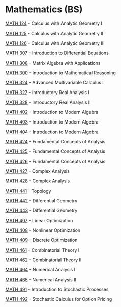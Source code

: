 # Mathematics (BS)

[MATH 124](<https://myplan.uw.edu/course/#/courses/MATH 124>) - Calculus with Analytic Geometry I

[MATH 125](<https://myplan.uw.edu/course/#/courses/MATH 125>) - Calculus with Analytic Geometry II

[MATH 126](<https://myplan.uw.edu/course/#/courses/MATH 126>) - Calculus with Analytic Geometry III

[MATH 307](<https://myplan.uw.edu/course/#/courses/MATH 307>) - Introduction to Differential Equations

[MATH 308](<https://myplan.uw.edu/course/#/courses/MATH 308>) - Matrix Algebra with Applications

[MATH 300](<https://myplan.uw.edu/course/#/courses/MATH 300>) - Introduction to Mathematical Reasoning

[MATH 324](<https://myplan.uw.edu/course/#/courses/MATH 324>) - Advanced Multivariable Calculus I

[MATH 327](<https://myplan.uw.edu/course/#/courses/MATH 327>) - Introductory Real Analysis I

[MATH 328](<https://myplan.uw.edu/course/#/courses/MATH 328>) - Introductory Real Analysis II

[MATH 402](<https://myplan.uw.edu/course/#/courses/MATH 402>) - Introduction to Modern Algebra

[MATH 403](<https://myplan.uw.edu/course/#/courses/MATH 403>) - Introduction to Modern Algebra

[MATH 404](<https://myplan.uw.edu/course/#/courses/MATH 404>) - Introduction to Modern Algebra

[MATH 424](<https://myplan.uw.edu/course/#/courses/MATH 424>) - Fundamental Concepts of Analysis

[MATH 425](<https://myplan.uw.edu/course/#/courses/MATH 425>) - Fundamental Concepts of Analysis

[MATH 426](<https://myplan.uw.edu/course/#/courses/MATH 426>) - Fundamental Concepts of Analysis

[MATH 427](<https://myplan.uw.edu/course/#/courses/MATH 427>) - Complex Analysis

[MATH 428](<https://myplan.uw.edu/course/#/courses/MATH 428>) - Complex Analysis

[MATH 441](<https://myplan.uw.edu/course/#/courses/MATH 441>) - Topology

[MATH 442](<https://myplan.uw.edu/course/#/courses/MATH 442>) - Differential Geometry

[MATH 443](<https://myplan.uw.edu/course/#/courses/MATH 443>) - Differential Geometry

[MATH 407](<https://myplan.uw.edu/course/#/courses/MATH 407>) - Linear Optimization

[MATH 408](<https://myplan.uw.edu/course/#/courses/MATH 408>) - Nonlinear Optimization

[MATH 409](<https://myplan.uw.edu/course/#/courses/MATH 409>) - Discrete Optimization

[MATH 461](<https://myplan.uw.edu/course/#/courses/MATH 461>) - Combinatorial Theory I

[MATH 462](<https://myplan.uw.edu/course/#/courses/MATH 462>) - Combinatorial Theory II

[MATH 464](<https://myplan.uw.edu/course/#/courses/MATH 464>) - Numerical Analysis I

[MATH 465](<https://myplan.uw.edu/course/#/courses/MATH 465>) - Numerical Analysis II

[MATH 491](<https://myplan.uw.edu/course/#/courses/MATH 491>) - Introduction to Stochastic Processes

[MATH 492](<https://myplan.uw.edu/course/#/courses/MATH 492>) - Stochastic Calculus for Option Pricing

